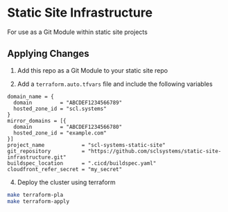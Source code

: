 # Static Site Infrastructure

For use as a Git Module within static site projects

## Applying Changes

1. Add this repo as a Git Module to your static site repo

2. Add a `terraform.auto.tfvars` file and include the following variables

```hcl-terraform
domain_name = {
  domain         = "ABCDEF1234566789"
  hosted_zone_id = "scl.systems"
}
mirror_domains = [{
  domain         = "ABCDEF1234566780"
  hosted_zone_id = "example.com"
}]
project_name            = "scl-systems-static-site"
git_repository          = "https://github.com/sclsystems/static-site-infrastructure.git"
buildspec_location      = ".cicd/buildspec.yaml"
cloudfront_refer_secret = "my_secret"
```

4. Deploy the cluster using terraform

```bash
make terraform-pla
make terraform-apply
```
